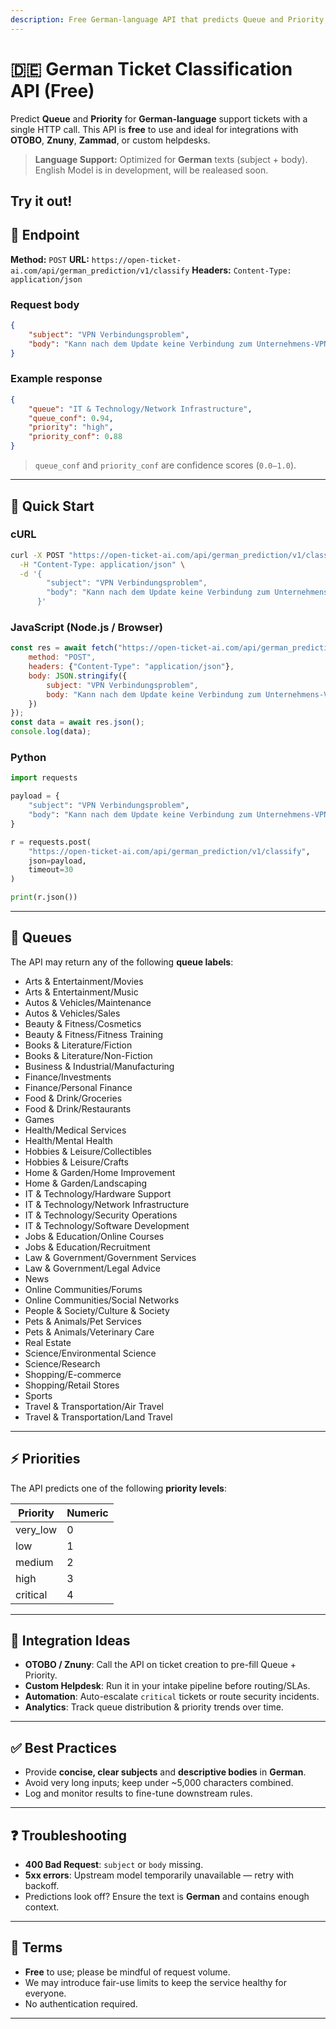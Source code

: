```yaml
---
description: Free German-language API that predicts Queue and Priority for support tickets. Easy integration for OTOBO, Znuny, Zammad, and custom helpdesks. No auth required.
---
```


# 🇩🇪 German Ticket Classification API (Free)

Predict **Queue** and **Priority** for **German-language** support tickets with a single HTTP call.
This API is **free** to use and ideal for integrations with **OTOBO**, **Znuny**, **Zammad**, or custom helpdesks.

> **Language Support:** Optimized for **German** texts (subject + body).
> English Model is in development, will be realeased soon.

## Try it out!

<OTAIPredictionDemo/>

## 📍 Endpoint

**Method:** `POST`
**URL:** `https://open-ticket-ai.com/api/german_prediction/v1/classify`
**Headers:** `Content-Type: application/json`

### Request body

```json
{
    "subject": "VPN Verbindungsproblem",
    "body": "Kann nach dem Update keine Verbindung zum Unternehmens-VPN herstellen. Vor dem letzten Update funktionierte es einwandfrei."
}
````

### Example response

```json
{
    "queue": "IT & Technology/Network Infrastructure",
    "queue_conf": 0.94,
    "priority": "high",
    "priority_conf": 0.88
}
```

> `queue_conf` and `priority_conf` are confidence scores (`0.0–1.0`).

---

## 🚀 Quick Start

### cURL

```bash
curl -X POST "https://open-ticket-ai.com/api/german_prediction/v1/classify" \
  -H "Content-Type: application/json" \
  -d '{
        "subject": "VPN Verbindungsproblem",
        "body": "Kann nach dem Update keine Verbindung zum Unternehmens-VPN herstellen. Vor dem letzten Update funktionierte es einwandfrei."
      }'
```

### JavaScript (Node.js / Browser)

```js
const res = await fetch("https://open-ticket-ai.com/api/german_prediction/v1/classify", {
    method: "POST",
    headers: {"Content-Type": "application/json"},
    body: JSON.stringify({
        subject: "VPN Verbindungsproblem",
        body: "Kann nach dem Update keine Verbindung zum Unternehmens-VPN herstellen. Vor dem letzten Update funktionierte es einwandfrei."
    })
});
const data = await res.json();
console.log(data);
```

### Python

```python
import requests

payload = {
    "subject": "VPN Verbindungsproblem",
    "body": "Kann nach dem Update keine Verbindung zum Unternehmens-VPN herstellen. Vor dem letzten Update funktionierte es einwandfrei."
}

r = requests.post(
    "https://open-ticket-ai.com/api/german_prediction/v1/classify",
    json=payload,
    timeout=30
)

print(r.json())
```

---

## 🎯 Queues

The API may return any of the following **queue labels**:
<AccordionItem title="Full Queue List" open>
    <ul>
        <li>Arts &amp; Entertainment/Movies</li>
        <li>Arts &amp; Entertainment/Music</li>
        <li>Autos &amp; Vehicles/Maintenance</li>
        <li>Autos &amp; Vehicles/Sales</li>
        <li>Beauty &amp; Fitness/Cosmetics</li>
        <li>Beauty &amp; Fitness/Fitness Training</li>
        <li>Books &amp; Literature/Fiction</li>
        <li>Books &amp; Literature/Non-Fiction</li>
        <li>Business &amp; Industrial/Manufacturing</li>
        <li>Finance/Investments</li>
        <li>Finance/Personal Finance</li>
        <li>Food &amp; Drink/Groceries</li>
        <li>Food &amp; Drink/Restaurants</li>
        <li>Games</li>
        <li>Health/Medical Services</li>
        <li>Health/Mental Health</li>
        <li>Hobbies &amp; Leisure/Collectibles</li>
        <li>Hobbies &amp; Leisure/Crafts</li>
        <li>Home &amp; Garden/Home Improvement</li>
        <li>Home &amp; Garden/Landscaping</li>
        <li>IT &amp; Technology/Hardware Support</li>
        <li>IT &amp; Technology/Network Infrastructure</li>
        <li>IT &amp; Technology/Security Operations</li>
        <li>IT &amp; Technology/Software Development</li>
        <li>Jobs &amp; Education/Online Courses</li>
        <li>Jobs &amp; Education/Recruitment</li>
        <li>Law &amp; Government/Government Services</li>
        <li>Law &amp; Government/Legal Advice</li>
        <li>News</li>
        <li>Online Communities/Forums</li>
        <li>Online Communities/Social Networks</li>
        <li>People &amp; Society/Culture &amp; Society</li>
        <li>Pets &amp; Animals/Pet Services</li>
        <li>Pets &amp; Animals/Veterinary Care</li>
        <li>Real Estate</li>
        <li>Science/Environmental Science</li>
        <li>Science/Research</li>
        <li>Shopping/E-commerce</li>
        <li>Shopping/Retail Stores</li>
        <li>Sports</li>
        <li>Travel &amp; Transportation/Air Travel</li>
        <li>Travel &amp; Transportation/Land Travel</li>
    </ul>
</AccordionItem>

---

## ⚡ Priorities

The API predicts one of the following **priority levels**:

| Priority  | Numeric |
|-----------|---------|
| very\_low | 0       |
| low       | 1       |
| medium    | 2       |
| high      | 3       |
| critical  | 4       |

---

## 🔌 Integration Ideas

* **OTOBO / Znuny**: Call the API on ticket creation to pre-fill Queue + Priority.
* **Custom Helpdesk**: Run it in your intake pipeline before routing/SLAs.
* **Automation**: Auto-escalate `critical` tickets or route security incidents.
* **Analytics**: Track queue distribution & priority trends over time.

---

## ✅ Best Practices

* Provide **concise, clear subjects** and **descriptive bodies** in **German**.
* Avoid very long inputs; keep under \~5,000 characters combined.
* Log and monitor results to fine-tune downstream rules.

---

## ❓ Troubleshooting

* **400 Bad Request**: `subject` or `body` missing.
* **5xx errors**: Upstream model temporarily unavailable — retry with backoff.
* Predictions look off? Ensure the text is **German** and contains enough context.

---

## 📄 Terms

* **Free** to use; please be mindful of request volume.
* We may introduce fair-use limits to keep the service healthy for everyone.
* No authentication required.

---
